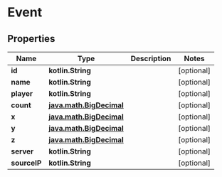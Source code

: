 
# Event

## Properties
Name | Type | Description | Notes
------------ | ------------- | ------------- | -------------
**id** | **kotlin.String** |  |  [optional]
**name** | **kotlin.String** |  |  [optional]
**player** | **kotlin.String** |  |  [optional]
**count** | [**java.math.BigDecimal**](java.math.BigDecimal.md) |  |  [optional]
**x** | [**java.math.BigDecimal**](java.math.BigDecimal.md) |  |  [optional]
**y** | [**java.math.BigDecimal**](java.math.BigDecimal.md) |  |  [optional]
**z** | [**java.math.BigDecimal**](java.math.BigDecimal.md) |  |  [optional]
**server** | **kotlin.String** |  |  [optional]
**sourceIP** | **kotlin.String** |  |  [optional]



